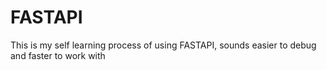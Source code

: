 # FASTAPI
This is my self learning process of using FASTAPI, sounds easier to debug and faster to work with
